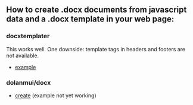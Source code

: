 ## How to create .docx documents from javascript data and a .docx template in your web page:

### docxtemplater

This works well. One downside: template tags in headers and footers are not available.
- [example](docxtemplater.htm)

### dolanmui/docx
- [create](dolanmuidocx_create.htm) (example not yet working)
